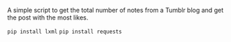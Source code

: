 A simple script to get the total number of notes from a Tumblr blog and get the post with the most likes.

`pip install lxml`
`pip install requests`
